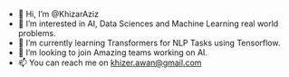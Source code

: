- 👋 Hi, I’m @KhizarAziz
- 👀 I’m interested in AI, Data Sciences and Machine Learning real world problems.
- 🌱 I’m currently learning Transformers for NLP Tasks using Tensorflow.
- 💞️ I’m looking to join Amazing teams working on AI.
- 📫 You can reach me on khizer.awan@gmail.com

<!---
KhizarAziz/KhizarAziz is a ✨ special ✨ repository because its `README.md` (this file) appears on your GitHub profile.
You can click the Preview link to take a look at your changes.
--->
